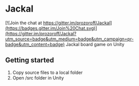 # Jackal

[![Join the chat at https://gitter.im/prozoroff/Jackal](https://badges.gitter.im/Join%20Chat.svg)](https://gitter.im/prozoroff/Jackal?utm_source=badge&utm_medium=badge&utm_campaign=pr-badge&utm_content=badge)
Jackal board game on Unity

## Getting started
1) Copy source files to a local folder
2) Open /src folder in Unity

